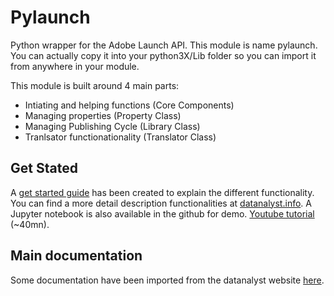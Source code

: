# Pylaunch

Python wrapper for the Adobe Launch API.
This module is name pylaunch. You can actually copy it into your python3X/Lib folder so you can import it from anywhere in your module.

This module is built around 4 main parts:

- Intiating and helping functions (Core Components)
- Managing properties (Property Class)
- Managing Publishing Cycle (Library Class)
- Tranlsator functionationality (Translator Class)

## Get Stated

A [get started guide](./docs/getting-started) has been created to explain the different functionality.
You can find a more detail description functionalities at [datanalyst.info](https://datanalyst.info).
A Jupyter notebook is also available in the github for demo.
[Youtube tutorial](https://youtu.be/NY6E9cpJVco) (~40mn).

## Main documentation

Some documentation have been imported from the datanalyst website [here](./docs/main.md).
